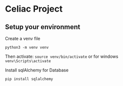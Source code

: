 # Celiac Project

## Setup your environment

Create a venv file
```
python3 -m venv venv
```
Then activate:
```source venv/bin/activate```
or for windows
```venv\Scripts\activate```

Install sqlAlchemy for Database
```
pip install sqlalchemy
```